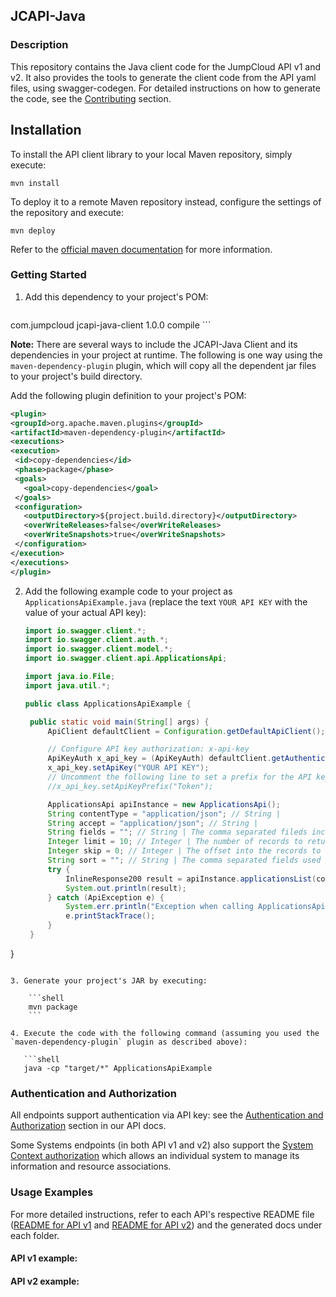 ## JCAPI-Java

### Description

This repository contains the Java client code for the JumpCloud API v1 and v2.
It also provides the tools to generate the client code from the API yaml files, using swagger-codegen.
For detailed instructions on how to generate the code, see the [Contributing](CONTRIBUTING.md) section.

## Installation

To install the API client library to your local Maven repository, simply execute:

```shell
mvn install
```

To deploy it to a remote Maven repository instead, configure the settings of the repository and execute:

```shell
mvn deploy
```

Refer to the [official maven documentation](https://maven.apache.org/plugins/maven-deploy-plugin/usage.html) for more information.

### Getting Started

1. Add this dependency to your project's POM:

   ```xml
<dependency>
    <groupId>com.jumpcloud</groupId>
    <artifactId>jcapi-java-client</artifactId>
    <version>1.0.0</version>
    <scope>compile</scope>
</dependency>
```

   **Note:** There are several ways to include the JCAPI-Java Client and its dependencies in your project at runtime. The following is one way using the `maven-dependency-plugin` plugin, which will copy all the dependent jar files to your project's build directory.

   Add the following plugin definition to your project's POM:

   ```xml
<plugin>
<groupId>org.apache.maven.plugins</groupId>
<artifactId>maven-dependency-plugin</artifactId>
<executions>
  <execution>
    <id>copy-dependencies</id>
    <phase>package</phase>
    <goals>
      <goal>copy-dependencies</goal>
    </goals>
    <configuration>
      <outputDirectory>${project.build.directory}</outputDirectory>
      <overWriteReleases>false</overWriteReleases>
      <overWriteSnapshots>true</overWriteSnapshots>
    </configuration>
  </execution>
</executions>
</plugin>
```

2. Add the following example code to your project as `ApplicationsApiExample.java` (replace the text `YOUR API KEY` with the value of your actual API key):

   ```java
   import io.swagger.client.*;
   import io.swagger.client.auth.*;
   import io.swagger.client.model.*;
   import io.swagger.client.api.ApplicationsApi;

   import java.io.File;
   import java.util.*;

   public class ApplicationsApiExample {

    public static void main(String[] args) {
        ApiClient defaultClient = Configuration.getDefaultApiClient();

        // Configure API key authorization: x-api-key
        ApiKeyAuth x_api_key = (ApiKeyAuth) defaultClient.getAuthentication("x-api-key");
        x_api_key.setApiKey("YOUR API KEY");
        // Uncomment the following line to set a prefix for the API key, e.g. "Token" (defaults to null)
        //x_api_key.setApiKeyPrefix("Token");

        ApplicationsApi apiInstance = new ApplicationsApi();
        String contentType = "application/json"; // String |
        String accept = "application/json"; // String |
        String fields = ""; // String | The comma separated fileds included in the returned records. If omitted the default list of fields will be returned.
        Integer limit = 10; // Integer | The number of records to return at once.
        Integer skip = 0; // Integer | The offset into the records to return.
        String sort = ""; // String | The comma separated fields used to sort the collection. Default sort is ascending, prefix with - to sort descending.
        try {
            InlineResponse200 result = apiInstance.applicationsList(contentType, accept, fields, limit, skip, sort);
            System.out.println(result);
        } catch (ApiException e) {
            System.err.println("Exception when calling ApplicationsApi#applicationsList");
            e.printStackTrace();
        }
    }
}
```

3. Generate your project's JAR by executing:

    ```shell
    mvn package
    ```

4. Execute the code with the following command (assuming you used the `maven-dependency-plugin` plugin as described above):

   ```shell
   java -cp "target/*" ApplicationsApiExample
   ```

### Authentication and Authorization

All endpoints support authentication via API key: see the [Authentication and Authorization](https://docs.jumpcloud.com/2.0/authentication-and-authorization/authentication-and-authorization-overview) section in our API docs.

Some Systems endpoints (in both API v1 and v2) also support the [System Context authorization](https://docs.jumpcloud.com/2.0/authentication-and-authorization/system-context) which allows an individual system to manage its information and resource associations.

### Usage Examples

For more detailed instructions, refer to each API's respective README file ([README for API v1](jcapiv1/README.md) and [README for API v2](jcapiv2/README.md)) and the generated docs under each folder.

#### API v1 example:

#### API v2 example:
